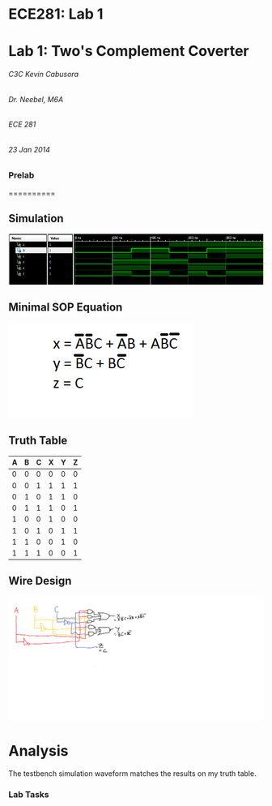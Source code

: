 ECE281: Lab 1
==========

# Lab 1:  Two's Complement Coverter
###### C3C Kevin Cabusora
###### Dr. Neebel, M6A
###### ECE 281
###### 23 Jan 2014

### Prelab

==========

## Simulation

![alt text][Lab1_Simulation.png]

[Lab1_Simulation.png]: https://github.com/KevinCabusora/ECE281_Lab1/blob/master/Lab%201_Simulation.png?raw=true "Lab1_Simulation.png"

## Minimal SOP Equation

![alt text][Lab1_SOPEquation.png]

[Lab1_SOPEquation.png]:  https://github.com/KevinCabusora/ECE281_Lab1/blob/master/Lab1_SOPEquation.png?raw=true "Lab1_Simulation.png"


## Truth Table

| A | B | C | X | Y | Z |
|---|---|---|---|---|---|
| 0 | 0 | 0 | 0 | 0 | 0 |
| 0 | 0 | 1 | 1 | 1 | 1 |
| 0 | 1 | 0 | 1 | 1 | 0 |
| 0 | 1 | 1 | 1 | 0 | 1 |
| 1 | 0 | 0 | 1 | 0 | 0 |
| 1 | 0 | 1 | 0 | 1 | 1 |
| 1 | 1 | 0 | 0 | 1 | 0 |
| 1 | 1 | 1 | 0 | 0 | 1 |


## Wire Design

![alt text][Lab1_WireDesign.png]

[Lab1_WireDesign.png]: https://github.com/KevinCabusora/ECE281_Lab1/blob/master/Lab1_WireDesign.png?raw=true "Lab1_WireDesign.png"


# Analysis

The testbench simulation waveform matches the results on my truth table.



### Lab Tasks


